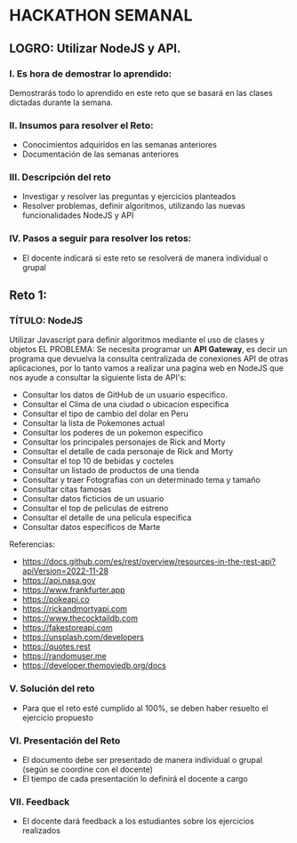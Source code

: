 # HACKATHON SEMANAL

## LOGRO: Utilizar NodeJS y API. 

### I.	Es hora de demostrar lo aprendido:
Demostrarás todo lo aprendido en este reto que se basará en las clases dictadas durante la semana.
### II.	Insumos para resolver el Reto:
- Conocimientos adquiridos en las semanas anteriores
- Documentación de las semanas anteriores

### III.	Descripción del reto
- Investigar y resolver las preguntas y ejercicios planteados
- Resolver problemas, definir algoritmos, utilizando las nuevas funcionalidades NodeJS y API

### IV.	Pasos a seguir para resolver los retos: 

- El docente indicará si este reto se resolverá de manera individual o grupal

## Reto 1:

### TÍTULO: NodeJS
Utilizar Javascript para definir algoritmos mediante el uso de clases y objetos
EL PROBLEMA: 
Se necesita programar un **API Gateway**, es decir un programa que devuelva la consulta
centralizada de conexiones API de otras aplicaciones, por lo tanto vamos a realizar una
pagina web en NodeJS que nos ayude a consultar la siguiente lista de API's:

- Consultar los datos de GitHub de un usuario especifico.      
- Consultar el Clima de una ciudad o ubicacion especifica    
- Consultar el tipo de cambio del dolar en Peru              
- Consultar la lista de Pokemones actual                     
- Consultar los poderes de un pokemon especifico             
- Consultar los principales personajes de Rick and Morty     
- Consultar el detalle de cada personaje de Rick and Morty   
- Consultar el top 10 de bebidas y cocteles                  
- Consultar un listado de productos de una tienda            
- Consultar y traer Fotografias con un determinado tema y tamaño  
- Consultar citas famosas    
- Consultar datos ficticios de un usuario  
- Consultar el top de peliculas de estreno   
- Consultar el detalle de una pelicula especifica
- Consultar datos especificos de Marte


Referencias: 

- https://docs.github.com/es/rest/overview/resources-in-the-rest-api?apiVersion=2022-11-28
- https://api.nasa.gov
- https://www.frankfurter.app
- https://pokeapi.co
- https://rickandmortyapi.com
- https://www.thecocktaildb.com
- https://fakestoreapi.com
- https://unsplash.com/developers
- https://quotes.rest
- https://randomuser.me
- https://developer.themoviedb.org/docs


### V.	Solución del reto
- Para que el reto esté cumplido al 100%, se deben haber resuelto el ejercicio propuesto

### VI.	Presentación del Reto
- El documento debe ser presentado de manera individual o grupal (según se coordine con el docente)
- El tiempo de cada presentación lo definirá el docente a cargo

### VII.	Feedback
- El docente dará feedback a los estudiantes sobre los ejercicios realizados